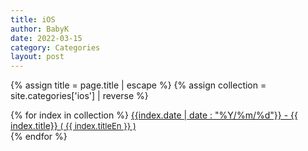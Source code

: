 ```yaml
---
title: iOS
author: BabyK
date: 2022-03-15
category: Categories
layout: post
---
```


{% assign title = page.title | escape %}
{% assign collection = site.categories['ios'] | reverse %}


<section>
{% for index in collection %}
        <a href="{{site.baseurl}}{{index.url}}" name="{{ index.title}}">{{index.date | date : "%Y/%m/%d"}} - {{ index.title}}
        <span style="font-size:small" >( {{ index.titleEn }} )</span></a> <br>
{% endfor %}
</section>
